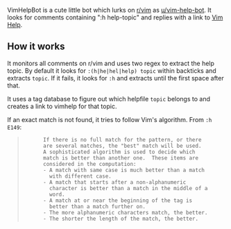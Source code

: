 VimHelpBot is a cute little bot which lurks on [r/vim](https://reddit.com/r/vim) as [u/vim-help-bot](https://www.reddit.com/user/vim-help-bot). It looks for comments containing ":h help-topic" and replies with a link to [Vim Help](https://vimhelp.org/).

## How it works

It monitors all comments on r/vim and uses two regex to extract the help topic. By default it looks for `:(h|he|hel|help) topic` within backticks and extracts `topic`. If it fails, it looks for `:h` and extracts until the first space after that.

It uses a tag database to figure out which helpfile `topic` belongs to and creates a link to vimhelp for that topic.

If an exact match is not found, it tries to follow Vim's algorithm. From `:h E149`:


>			If there is no full match for the pattern, or there
>			are several matches, the "best" match will be used.
>			A sophisticated algorithm is used to decide which
>			match is better than another one.  These items are
>			considered in the computation:
>			- A match with same case is much better than a match
>			  with different case.
>			- A match that starts after a non-alphanumeric
>			  character is better than a match in the middle of a
>			  word.
>			- A match at or near the beginning of the tag is
>			  better than a match further on.
>			- The more alphanumeric characters match, the better.
>			- The shorter the length of the match, the better.
